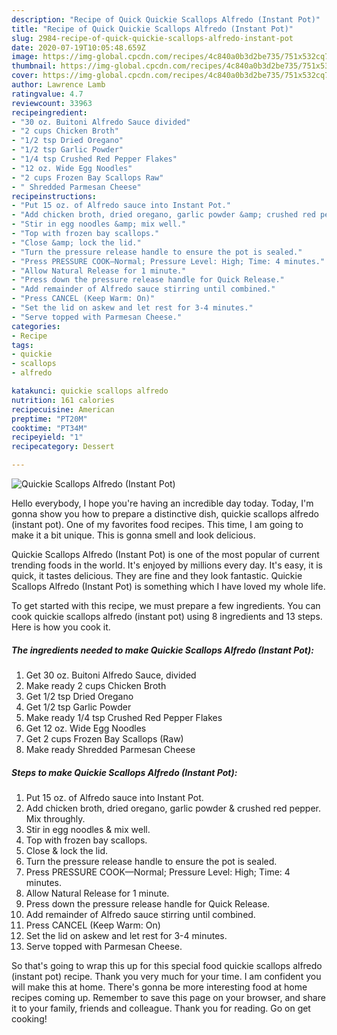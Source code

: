 ```yaml
---
description: "Recipe of Quick Quickie Scallops Alfredo (Instant Pot)"
title: "Recipe of Quick Quickie Scallops Alfredo (Instant Pot)"
slug: 2984-recipe-of-quick-quickie-scallops-alfredo-instant-pot
date: 2020-07-19T10:05:48.659Z
image: https://img-global.cpcdn.com/recipes/4c840a0b3d2be735/751x532cq70/quickie-scallops-alfredo-instant-pot-recipe-main-photo.jpg
thumbnail: https://img-global.cpcdn.com/recipes/4c840a0b3d2be735/751x532cq70/quickie-scallops-alfredo-instant-pot-recipe-main-photo.jpg
cover: https://img-global.cpcdn.com/recipes/4c840a0b3d2be735/751x532cq70/quickie-scallops-alfredo-instant-pot-recipe-main-photo.jpg
author: Lawrence Lamb
ratingvalue: 4.7
reviewcount: 33963
recipeingredient:
- "30 oz. Buitoni Alfredo Sauce divided"
- "2 cups Chicken Broth"
- "1/2 tsp Dried Oregano"
- "1/2 tsp Garlic Powder"
- "1/4 tsp Crushed Red Pepper Flakes"
- "12 oz. Wide Egg Noodles"
- "2 cups Frozen Bay Scallops Raw"
- " Shredded Parmesan Cheese"
recipeinstructions:
- "Put 15 oz. of Alfredo sauce into Instant Pot."
- "Add chicken broth, dried oregano, garlic powder &amp; crushed red pepper. Mix throughly."
- "Stir in egg noodles &amp; mix well."
- "Top with frozen bay scallops."
- "Close &amp; lock the lid."
- "Turn the pressure release handle to ensure the pot is sealed."
- "Press PRESSURE COOK—Normal; Pressure Level: High; Time: 4 minutes."
- "Allow Natural Release for 1 minute."
- "Press down the pressure release handle for Quick Release."
- "Add remainder of Alfredo sauce stirring until combined."
- "Press CANCEL (Keep Warm: On)"
- "Set the lid on askew and let rest for 3-4 minutes."
- "Serve topped with Parmesan Cheese."
categories:
- Recipe
tags:
- quickie
- scallops
- alfredo

katakunci: quickie scallops alfredo 
nutrition: 161 calories
recipecuisine: American
preptime: "PT20M"
cooktime: "PT34M"
recipeyield: "1"
recipecategory: Dessert

---
```



![Quickie Scallops Alfredo (Instant Pot)](https://img-global.cpcdn.com/recipes/4c840a0b3d2be735/751x532cq70/quickie-scallops-alfredo-instant-pot-recipe-main-photo.jpg)

Hello everybody, I hope you're having an incredible day today. Today, I'm gonna show you how to prepare a distinctive dish, quickie scallops alfredo (instant pot). One of my favorites food recipes. This time, I am going to make it a bit unique. This is gonna smell and look delicious.

Quickie Scallops Alfredo (Instant Pot) is one of the most popular of current trending foods in the world. It's enjoyed by millions every day. It's easy, it is quick, it tastes delicious. They are fine and they look fantastic. Quickie Scallops Alfredo (Instant Pot) is something which I have loved my whole life.




To get started with this recipe, we must prepare a few ingredients. You can cook quickie scallops alfredo (instant pot) using 8 ingredients and 13 steps. Here is how you cook it.

<!--inarticleads1-->

##### The ingredients needed to make Quickie Scallops Alfredo (Instant Pot):

1. Get 30 oz. Buitoni Alfredo Sauce, divided
1. Make ready 2 cups Chicken Broth
1. Get 1/2 tsp Dried Oregano
1. Get 1/2 tsp Garlic Powder
1. Make ready 1/4 tsp Crushed Red Pepper Flakes
1. Get 12 oz. Wide Egg Noodles
1. Get 2 cups Frozen Bay Scallops (Raw)
1. Make ready  Shredded Parmesan Cheese




<!--inarticleads2-->

##### Steps to make Quickie Scallops Alfredo (Instant Pot):

1. Put 15 oz. of Alfredo sauce into Instant Pot.
1. Add chicken broth, dried oregano, garlic powder &amp; crushed red pepper. Mix throughly.
1. Stir in egg noodles &amp; mix well.
1. Top with frozen bay scallops.
1. Close &amp; lock the lid.
1. Turn the pressure release handle to ensure the pot is sealed.
1. Press PRESSURE COOK—Normal; Pressure Level: High; Time: 4 minutes.
1. Allow Natural Release for 1 minute.
1. Press down the pressure release handle for Quick Release.
1. Add remainder of Alfredo sauce stirring until combined.
1. Press CANCEL (Keep Warm: On)
1. Set the lid on askew and let rest for 3-4 minutes.
1. Serve topped with Parmesan Cheese.




So that's going to wrap this up for this special food quickie scallops alfredo (instant pot) recipe. Thank you very much for your time. I am confident you will make this at home. There's gonna be more interesting food at home recipes coming up. Remember to save this page on your browser, and share it to your family, friends and colleague. Thank you for reading. Go on get cooking!
